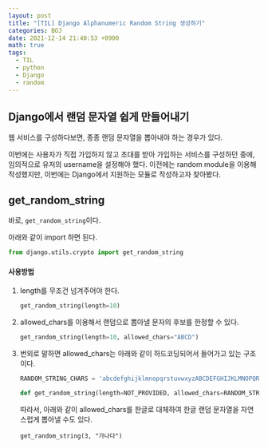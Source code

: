 ```yaml
---
layout: post
title: "[TIL] Django Alphanumeric Random String 생성하기"
categories: BOJ
date: 2021-12-14 21:40:53 +0900
math: true
tags:
  - TIL
  - python
  - Django
  - random
---
```


## Django에서 랜덤 문자열 쉽게 만들어내기

웹 서비스를 구성하다보면, 종종 랜덤 문자열을 뽑아내야 하는 경우가 있다. 

이번에는 사용자가 직접 가입하지 않고 초대를 받아 가입하는 서비스를 구성하던 중에, 임의적으로 유저의 username을 설정해야 했다.
이전에는 random module을 이용해 작성했지만, 이번에는 Django에서 지원하는 모듈로 작성하고자 찾아봤다.

## get_random_string

바로, `get_random_string`이다.

아래와 같이 import 하면 된다.

```python
from django.utils.crypto import get_random_string
```

#### 사용방법

1. length를 무조건 넘겨주어야 한다.
    ```python
    get_random_string(length=10)
    ```

2. allowed_chars를 이용해서 랜덤으로 뽑아낼 문자의 후보를 한정할 수 있다.
    ```python
    get_random_string(length=10, allowed_chars="ABCD")
    ```

3. 번외로 말하면 allowed_chars는 아래와 같이 하드코딩되어서 들어가고 있는 구조이다.

    ```python
    RANDOM_STRING_CHARS = 'abcdefghijklmnopqrstuvwxyzABCDEFGHIJKLMNOPQRSTUVWXYZ0123456789'

    def get_random_string(length=NOT_PROVIDED, allowed_chars=RANDOM_STRING_CHARS):
    ```

    따라서, 아래와 같이 allowed_chars를 한글로 대체하여 한글 랜덤 문자열을 자연스럽게 뽑아낼 수도 있다.
    ```
    get_random_string(3, "가나다")
    ```
